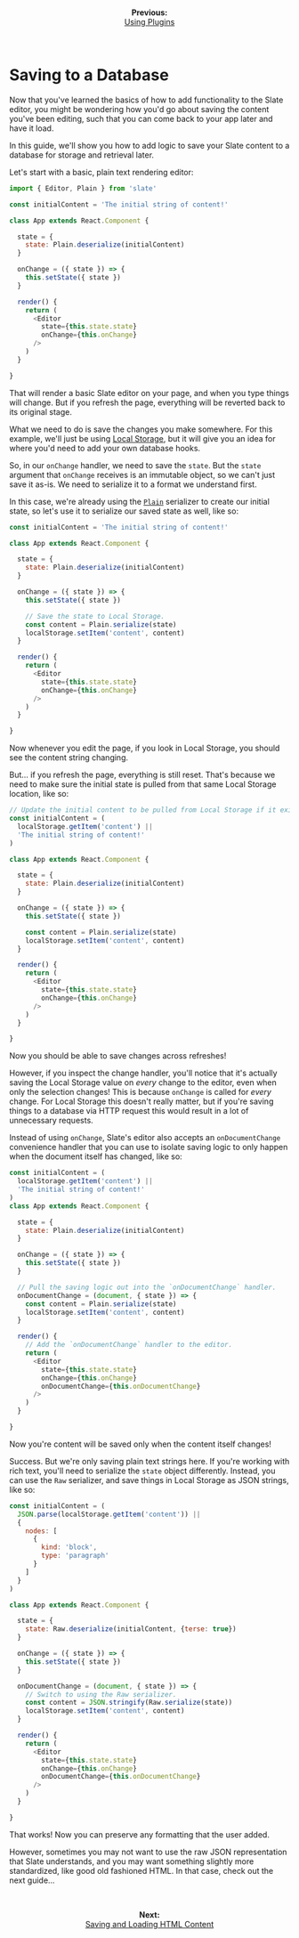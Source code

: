 
<br/>
<p align="center"><strong>Previous:</strong><br/><a href="./using-plugins.md">Using Plugins</a></p>
<br/>

# Saving to a Database

Now that you've learned the basics of how to add functionality to the Slate editor, you might be wondering how you'd go about saving the content you've been editing, such that you can come back to your app later and have it load.

In this guide, we'll show you how to add logic to save your Slate content to a database for storage and retrieval later.

Let's start with a basic, plain text rendering editor:

```js
import { Editor, Plain } from 'slate'

const initialContent = 'The initial string of content!'

class App extends React.Component {

  state = {
    state: Plain.deserialize(initialContent)
  }

  onChange = ({ state }) => {
    this.setState({ state })
  }

  render() {
    return (
      <Editor
        state={this.state.state}
        onChange={this.onChange}
      />
    )
  }

}
```

That will render a basic Slate editor on your page, and when you type things will change. But if you refresh the page, everything will be reverted back to its original stage.

What we need to do is save the changes you make somewhere. For this example, we'll just be using [Local Storage](https://developer.mozilla.org/en-US/docs/Web/API/Window/localStorage), but it will give you an idea for where you'd need to add your own database hooks.

So, in our `onChange` handler, we need to save the `state`. But the `state` argument that `onChange` receives is an immutable object, so we can't just save it as-is. We need to serialize it to a format we understand first.

In this case, we're already using the [`Plain`](../reference/serializers/plain.md) serializer to create our initial state, so let's use it to serialize our saved state as well, like so:

```js
const initialContent = 'The initial string of content!'

class App extends React.Component {

  state = {
    state: Plain.deserialize(initialContent)
  }

  onChange = ({ state }) => {
    this.setState({ state })

    // Save the state to Local Storage.
    const content = Plain.serialize(state)
    localStorage.setItem('content', content)
  }

  render() {
    return (
      <Editor
        state={this.state.state}
        onChange={this.onChange}
      />
    )
  }

}
```

Now whenever you edit the page, if you look in Local Storage, you should see the content string changing.

But... if you refresh the page, everything is still reset. That's because we need to make sure the initial state is pulled from that same Local Storage location, like so:

```js
// Update the initial content to be pulled from Local Storage if it exists.
const initialContent = (
  localStorage.getItem('content') ||
  'The initial string of content!'
)

class App extends React.Component {

  state = {
    state: Plain.deserialize(initialContent)
  }

  onChange = ({ state }) => {
    this.setState({ state })

    const content = Plain.serialize(state)
    localStorage.setItem('content', content)
  }

  render() {
    return (
      <Editor
        state={this.state.state}
        onChange={this.onChange}
      />
    )
  }

}
```

Now you should be able to save changes across refreshes!

However, if you inspect the change handler, you'll notice that it's actually saving the Local Storage value on _every_ change to the editor, even when only the selection changes! This is because `onChange` is called for _every_ change. For Local Storage this doesn't really matter, but if you're saving things to a database via HTTP request this would result in a lot of unnecessary requests.

Instead of using `onChange`, Slate's editor also accepts an `onDocumentChange` convenience handler that you can use to isolate saving logic to only happen when the document itself has changed, like so:

```js
const initialContent = (
  localStorage.getItem('content') ||
  'The initial string of content!'
)
class App extends React.Component {

  state = {
    state: Plain.deserialize(initialContent)
  }

  onChange = ({ state }) => {
    this.setState({ state })
  }

  // Pull the saving logic out into the `onDocumentChange` handler.
  onDocumentChange = (document, { state }) => {
    const content = Plain.serialize(state)
    localStorage.setItem('content', content)
  }

  render() {
    // Add the `onDocumentChange` handler to the editor.
    return (
      <Editor
        state={this.state.state}
        onChange={this.onChange}
        onDocumentChange={this.onDocumentChange}
      />
    )
  }

}
```

Now you're content will be saved only when the content itself changes!

Success. But we're only saving plain text strings here. If you're working with rich text, you'll need to serialize the `state` object differently. Instead, you can use the `Raw` serializer, and save things in Local Storage as JSON strings, like so:


```js
const initialContent = (
  JSON.parse(localStorage.getItem('content')) ||
  {
    nodes: [
      {
        kind: 'block',
        type: 'paragraph'
      }
    ]
  }
)

class App extends React.Component {

  state = {
    state: Raw.deserialize(initialContent, {terse: true})
  }

  onChange = ({ state }) => {
    this.setState({ state })
  }

  onDocumentChange = (document, { state }) => {
    // Switch to using the Raw serializer.
    const content = JSON.stringify(Raw.serialize(state))
    localStorage.setItem('content', content)
  }

  render() {
    return (
      <Editor
        state={this.state.state}
        onChange={this.onChange}
        onDocumentChange={this.onDocumentChange}
      />
    )
  }

}
```

That works! Now you can preserve any formatting that the user added.

However, sometimes you may not want to use the raw JSON representation that Slate understands, and you may want something slightly more standardized, like good old fashioned HTML. In that case, check out the next guide...


<br/>
<p align="center"><strong>Next:</strong><br/><a href="./saving-and-loading-html-content.md">Saving and Loading HTML Content</a></p>
<br/>
